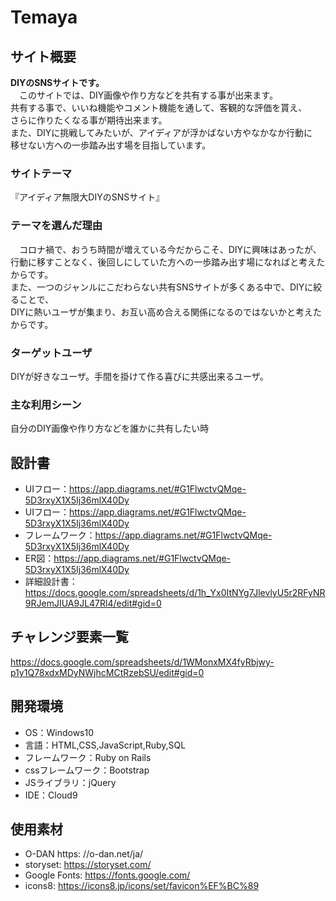 # Temaya

## サイト概要
**DIYのSNSサイトです。**<br>
&emsp;このサイトでは、DIY画像や作り方などを共有する事が出来ます。<br>
共有する事で、いいね機能やコメント機能を通して、客観的な評価を貰え、<br>
さらに作りたくなる事が期待出来ます。<br>
また、DIYに挑戦してみたいが、アイディアが浮かばない方やなかなか行動に<br>
移せない方への一歩踏み出す場を目指しています。<br>

### サイトテーマ
『アイディア無限大DIYのSNSサイト』

### テーマを選んだ理由
&emsp;コロナ禍で、おうち時間が増えている今だからこそ、DIYに興味はあったが、<br>
行動に移すことなく、後回しにしていた方への一歩踏み出す場になればと考えたからです。<br>
また、一つのジャンルにこだわらない共有SNSサイトが多くある中で、DIYに絞ることで、<br>
DIYに熱いユーザが集まり、お互い高め合える関係になるのではないかと考えたからです。<br>

### ターゲットユーザ
DIYが好きなユーザ。手間を掛けて作る喜びに共感出来るユーザ。

### 主な利用シーン
自分のDIY画像や作り方などを誰かに共有したい時

## 設計書
- UIフロー：https://app.diagrams.net/#G1FlwctvQMqe-5D3rxyX1X5Ij36mlX40Dy
- UIフロー：https://app.diagrams.net/#G1FlwctvQMqe-5D3rxyX1X5Ij36mlX40Dy
- フレームワーク：https://app.diagrams.net/#G1FlwctvQMqe-5D3rxyX1X5Ij36mlX40Dy
- ER図：https://app.diagrams.net/#G1FlwctvQMqe-5D3rxyX1X5Ij36mlX40Dy
- 詳細設計書：https://docs.google.com/spreadsheets/d/1h_Yx0ItNYg7JlevlyU5r2RFyNR9RJemJIUA9JL47Rl4/edit#gid=0


## チャレンジ要素一覧
https://docs.google.com/spreadsheets/d/1WMonxMX4fyRbjwy-p1y1Q78xdxMDyNWjhcMCtRzebSU/edit#gid=0

## 開発環境
- OS：Windows10
- 言語：HTML,CSS,JavaScript,Ruby,SQL
- フレームワーク：Ruby on Rails
- cssフレームワーク：Bootstrap
- JSライブラリ：jQuery
- IDE：Cloud9

## 使用素材
- O-DAN https: //o-dan.net/ja/
- storyset: https://storyset.com/
- Google Fonts: https://fonts.google.com/
- icons8: https://icons8.jp/icons/set/favicon%EF%BC%89